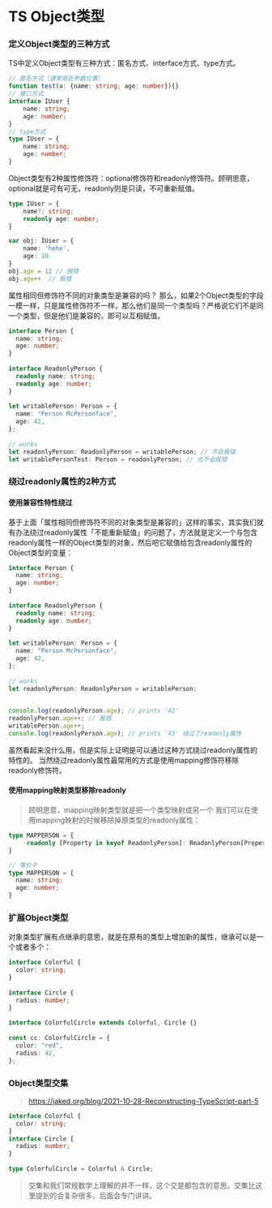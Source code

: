 # TS Object类型

### 定义Object类型的三种方式
TS中定义Object类型有三种方式：匿名方式、interface方式、type方式。

```ts
// 匿名方式（通常用在参数位置）
function test(a: {name: string; age: number}){}
// 接口方式
interface IUser {
    name: string;
    age: number;
}
// type方式
type IUser = {
    name: string;
    age: number;
}
```

Object类型有2种属性修饰符：optional修饰符和readonly修饰符。顾明思意，optional就是可有可无，readonly则是只读，不可重新赋值。

```ts
type IUser = {
    name?: string;
    readonly age: number;
}

var obj: IUser = {
    name: 'hehe',
    age: 10
}
obj.age = 12 // 报错
obj.age++  // 报错
```

属性相同但修饰符不同的对象类型是兼容的吗？
那么，如果2个Object类型的字段一模一样，只是属性修饰符不一样，那么他们是同一个类型吗？严格说它们不是同一个类型，但是他们是兼容的，即可以互相赋值。

```ts
interface Person {
  name: string;
  age: number;
}
 
interface ReadonlyPerson {
  readonly name: string;
  readonly age: number;
}
 
let writablePerson: Person = {
  name: "Person McPersonface",
  age: 42,
};
 
// works
let readonlyPerson: ReadonlyPerson = writablePerson; // 不会报错
let writablePersonTest: Person = readonlyPerson; // 也不会报错
```

### 绕过readonly属性的2种方式
#### 使用兼容性特性绕过
基于上面「属性相同但修饰符不同的对象类型是兼容的」这样的事实，其实我们就有办法绕过readonly属性「不能重新赋值」的问题了，方法就是定义一个与包含readonly属性一样的Object类型的对象，然后吧它赋值给包含readonly属性的Object类型的变量：

```ts
interface Person {
  name: string;
  age: number;
}
 
interface ReadonlyPerson {
  readonly name: string;
  readonly age: number;
}
 
let writablePerson: Person = {
  name: "Person McPersonface",
  age: 42,
};
 
// works
let readonlyPerson: ReadonlyPerson = writablePerson;
 

console.log(readonlyPerson.age); // prints '42'
readonlyPerson.age++; // 报错
writablePerson.age++;
console.log(readonlyPerson.age); // prints '43' 绕过了readonly属性
```
虽然看起来没什么用，但是实际上证明是可以通过这种方式绕过readonly属性的特性的。
当然绕过readonly属性最常用的方式是使用mapping修饰符移除readonly修饰符。
#### 使用mapping映射类型移除readonly
> 顾明思意，mapping映射类型就是把一个类型映射成另一个
我们可以在使用mapping映射的时候移除掉原类型的readonly属性：

```ts
type MAPPERSON = {
    -readonly [Property in keyof ReadonlyPerson]: ReadonlyPerson[Property]
}

// 等价于
type MAPPERSON = {
  name: string;
  age: number;
}
```
### 扩展Object类型
对象类型扩展有点继承的意思，就是在原有的类型上增加新的属性，继承可以是一个或者多个：
```ts
interface Colorful {
  color: string;
}
 
interface Circle {
  radius: number;
}
 
interface ColorfulCircle extends Colorful, Circle {}
 
const cc: ColorfulCircle = {
  color: "red",
  radius: 42,
};
```
### Object类型交集
> https://jaked.org/blog/2021-10-28-Reconstructing-TypeScript-part-5
```ts
interface Colorful {
  color: string;
}
interface Circle {
  radius: number;
}
 
type ColorfulCircle = Colorful & Circle;
```
> 交集和我们常规数学上理解的并不一样，这个交是都包含的意思。交集比这里提到的会复杂很多，后面会专门讲讲。
